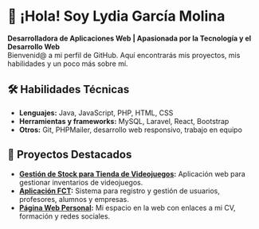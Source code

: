 # 👋 ¡Hola! Soy Lydia García Molina  
**Desarrolladora de Aplicaciones Web | Apasionada por la Tecnología y el Desarrollo Web**  
Bienvenid@ a mi perfil de GitHub. Aquí encontrarás mis proyectos, mis habilidades y un poco más sobre mí.


## 🛠️ Habilidades Técnicas  
- **Lenguajes:** Java, JavaScript, PHP, HTML, CSS  
- **Herramientas y frameworks:** MySQL, Laravel, React, Bootstrap  
- **Otros:** Git, PHPMailer, desarrollo web responsivo, trabajo en equipo  


## 📂 Proyectos Destacados  
- **[Gestión de Stock para Tienda de Videojuegos](https://github.com/usuario/proyecto-stock-videojuegos):** Aplicación web para gestionar inventarios de videojuegos.  
- **[Aplicación FCT](https://github.com/usuario/proyecto-fct):** Sistema para registro y gestión de usuarios, profesores, alumnos y empresas.  
- **[Página Web Personal](https://github.com/usuario/mi-web-personal):** Mi espacio en la web con enlaces a mi CV, formación y redes sociales.  
